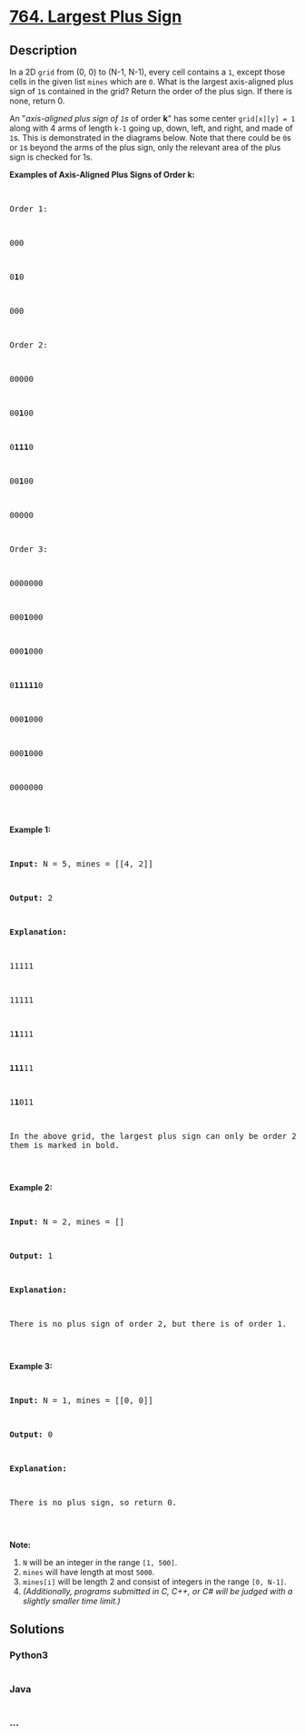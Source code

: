 # [764. Largest Plus Sign](https://leetcode.com/problems/largest-plus-sign)

## Description
<p>

In a 2D <code>grid</code> from (0, 0) to (N-1, N-1), every cell contains a <code>1</code>, except those cells in the given list <code>mines</code> which are <code>0</code>.  What is the largest axis-aligned plus sign of <code>1</code>s contained in the grid?  Return the order of the plus sign.  If there is none, return 0.

</p><p>

An "<i>axis-aligned plus sign of <code>1</code>s</i> of order <b>k</b>" has some center <code>grid[x][y] = 1</code> along with 4 arms of length <code>k-1</code> going up, down, left, and right, and made of <code>1</code>s.  This is demonstrated in the diagrams below.  Note that there could be <code>0</code>s or <code>1</code>s beyond the arms of the plus sign, only the relevant area of the plus sign is checked for 1s.

</p><p>



<p><b>Examples of Axis-Aligned Plus Signs of Order k:</b><br /><pre>

Order 1:

000

0<b>1</b>0

000



Order 2:

00000

00<b>1</b>00

0<b>111</b>0

00<b>1</b>00

00000



Order 3:

0000000

000<b>1</b>000

000<b>1</b>000

0<b>11111</b>0

000<b>1</b>000

000<b>1</b>000

0000000

</pre></p>



<p><b>Example 1:</b><br /><pre>

<b>Input:</b> N = 5, mines = [[4, 2]]

<b>Output:</b> 2

<b>Explanation:</b>

11111

11111

1<b>1</b>111

<b>111</b>11

1<b>1</b>011

In the above grid, the largest plus sign can only be order 2.  One of them is marked in bold.

</pre></p>



<p><b>Example 2:</b><br /><pre>

<b>Input:</b> N = 2, mines = []

<b>Output:</b> 1

<b>Explanation:</b>

There is no plus sign of order 2, but there is of order 1.

</pre></p>



<p><b>Example 3:</b><br /><pre>

<b>Input:</b> N = 1, mines = [[0, 0]]

<b>Output:</b> 0

<b>Explanation:</b>

There is no plus sign, so return 0.

</pre></p>



<p><b>Note:</b><br><ol>

<li><code>N</code> will be an integer in the range <code>[1, 500]</code>.</li>

<li><code>mines</code> will have length at most <code>5000</code>.</li>

<li><code>mines[i]</code> will be length 2 and consist of integers in the range <code>[0, N-1]</code>.</li>

<li><i>(Additionally, programs submitted in C, C++, or C# will be judged with a slightly smaller time limit.)</i></li>

</ol></p>


## Solutions


<!-- tabs:start -->

### **Python3**

```python

```

### **Java**

```java

```

### **...**
```

```

<!-- tabs:end -->